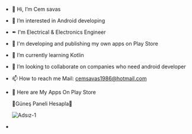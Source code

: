 - 👋 Hi, I’m Cem savas
- 👀 I’m interested in Android developing
- ✒ I'm Electrical & Electronics Engineer
- 👔 I'm developing and publishing my own apps on Play Store
- 🌱 I’m currently learning Kotlin
- 💞️ I’m looking to collaborate on companies who need android developer
- 📫 How to reach me Mail: cemsavas1986@hotmail.com 

- 📱 Here are My Apps On Play Store

    🥇Güneş Paneli Hesapla🥇
    
    
    ![Adsız-1](https://user-images.githubusercontent.com/88722745/186402306-6cd247af-9170-4ca5-bc7d-9b20d65656f4.png)

*
 

<!---
Cemsavas/Cemsavas is a ✨ special ✨ repository because its `README.md` (this file) appears on your GitHub profile.
You can click the Preview link to take a look at your changes.
--->
